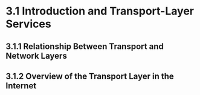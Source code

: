 # 3.1 Introduction and Transport-Layer Services

## 3.1.1 Relationship Between Transport and Network Layers


## 3.1.2 Overview of the Transport Layer in the Internet 